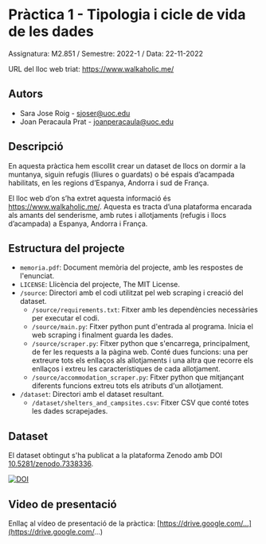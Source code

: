 # Pràctica 1 - Tipologia i cicle de vida de les dades

Assignatura: M2.851 / Semestre: 2022-1 / Data: 22-11-2022

URL del lloc web triat: https://www.walkaholic.me/

## Autors
  * Sara Jose Roig - [sjoser@uoc.edu](sjoser@uoc.edu)
  * Joan Peracaula Prat - [joanperacaula@uoc.edu](joanperacaula@uoc.edu)

## Descripció

En aquesta pràctica hem escollit crear un dataset de llocs on dormir a la muntanya, siguin refugis (lliures o guardats) o bé espais d’acampada habilitats, en les regions d’Espanya, Andorra i sud de França. 

El lloc web d’on s’ha extret aquesta informació és https://www.walkaholic.me/. Aquesta es tracta d’una plataforma encarada als amants del senderisme, amb rutes i allotjaments (refugis i llocs d’acampada) a Espanya, Andorra i França. 

## Estructura del projecte 

 - `memoria.pdf`: Document memòria del projecte, amb les respostes de l'enunciat. 
 - `LICENSE`: Llicència del projecte, The MIT License.   
 - `/source`: Directori amb el codi utilitzat pel web scraping i creació del dataset. 
   - `/source/requirements.txt`: Fitxer amb les dependències necessàries per executar el codi. 
   - `/source/main.py`: Fitxer python punt d'entrada al programa. Inicia el web scraping i finalment guarda les dades. 
   - `/source/scraper.py`: Fitxer python que s'encarrega, principalment, de fer les requests a la pàgina web. Conté dues funcions: una per extreure tots els enllaços als allotjaments i una altra que recorre els enllaços i extreu les característiques de cada allotjament. 
   - `/source/accommodation_scraper.py`: Fitxer python que mitjançant diferents funcions extreu tots els atributs d'un allotjament. 
 - `/dataset`: Directori amb el dataset resultant. 
   - `/dataset/shelters_and_campsites.csv`: Fitxer CSV que conté totes les dades scrapejades.
 
## Dataset 

El dataset obtingut s'ha publicat a la plataforma Zenodo amb DOI [10.5281/zenodo.7338336](https://doi.org/10.5281/zenodo.7338336).

[![DOI](https://zenodo.org/badge/DOI/10.5281/zenodo.7338336.svg)](https://doi.org/10.5281/zenodo.7338336)

## Video de presentació 

Enllaç al vídeo de presentació de la pràctica: [https://drive.google.com/...](https://drive.google.com/...)
